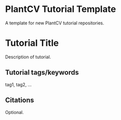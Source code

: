 # PlantCV Tutorial Template

A template for new PlantCV tutorial repositories.

# Tutorial Title

Description of tutorial.

## Tutorial tags/keywords

tag1, tag2, ...

## Citations

Optional.
